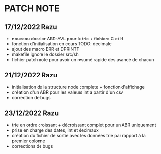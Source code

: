 # PATCH NOTE

## 17/12/2022 Razu
* nouveau dossier ABR-AVL pour le trie + fichiers C et H
* fonction d'initialisation en cours TODO: decimale
* ajout des macro ERR et DPRINTF
* makefile ignore le dossier src/sh
* fichier patch note pour avoir un resumé rapide des avancé de chacun

## 21/12/2022 Razu
* initialisation de la structure node complete + fonction d'affichage
* création d'un ABR pour les valeurs int a partir d'un csv
* correction de bugs

## 23/12/2022 Razu
* trie en ordre croissant + décroissant complet pour un ABR uniquement
* prise en charge des dates, int et decimaux
* création du fichier de sortie avec les données trie par rapport à la premier colonne
* corrections de bugs